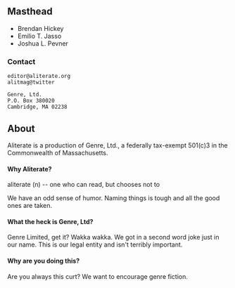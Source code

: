 ## Masthead
* Brendan Hickey
* Emilio T. Jasso
* Joshua L. Pevner

### Contact

    editor@aliterate.org
    alitmag@twitter

    Genre, Ltd.
    P.O. Box 380020
    Cambridge, MA 02238


## About

Aliterate is a production of Genre, Ltd., a federally tax-exempt 501(c)3 in the Commonwealth of Massachusetts.

#### Why Aliterate?
aliterate (n) -- one who can read, but chooses not to

We have an odd sense of humor. Naming things is tough and all the good ones are taken.

#### What the heck is Genre, Ltd?
Genre Limited, get it? Wakka wakka. We got in a second word joke just in our name. This is our legal entity and isn't terribly important.

#### Why are you doing this?
Are you always this curt? We want to encourage genre fiction.
